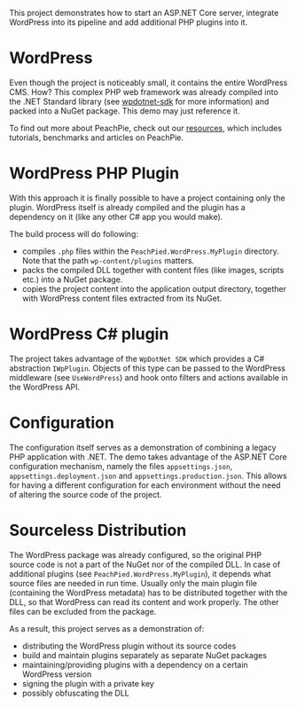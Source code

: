 This project demonstrates how to start an ASP.NET Core server, integrate WordPress into its pipeline and add additional PHP plugins into it.

# WordPress

Even though the project is noticeably small, it contains the entire WordPress CMS. How? This complex PHP web framework was already compiled into the .NET Standard library (see [wpdotnet-sdk](https://github.com/iolevel/wpdotnet-sdk) for more information) and packed into a NuGet package. This demo may just reference it.

To find out more about PeachPie, check out our [resources](https://www.peachpie.io/resources), which includes tutorials, benchmarks and articles on PeachPie.

# WordPress PHP Plugin

With this approach it is finally possible to have a project containing only the plugin. WordPress itself is already compiled and the plugin has a dependency on it (like any other C# app you would make).

The build process will do following:
- compiles `.php` files within the `PeachPied.WordPress.MyPlugin` directory. Note that the path `wp-content/plugins` matters.
- packs the compiled DLL together with content files (like images, scripts etc.) into a NuGet package.
- copies the project content into the application output directory, together with WordPress content files extracted from its NuGet.

# WordPress C# plugin

The project takes advantage of the `WpDotNet SDK` which provides a C# abstraction `IWpPlugin`. Objects of this type can be passed to the WordPress middleware (see `UseWordPress`) and hook onto filters and actions available in the WordPress API.

# Configuration

The configuration itself serves as a demonstration of combining a legacy PHP application with .NET. The demo takes advantage of the ASP.NET Core configuration mechanism, namely the files `appsettings.json`, `appsettings.deployment.json` and `appsettings.production.json`. This allows for having a different configuration for each environment without the need of altering the source code of the project.

# Sourceless Distribution

The WordPress package was already configured, so the original PHP source code is not a part of the NuGet nor of the compiled DLL. In case of additional plugins (see `PeachPied.WordPress.MyPlugin`), it depends what source files are needed in run time. Usually only the main plugin file (containing the WordPress metadata) has to be distributed together with the DLL, so that WordPress can read its content and work properly. The other files can be excluded from the package.

As a result, this project serves as a demonstration of:
- distributing the WordPress plugin without its source codes
- build and maintain plugins separately as separate NuGet packages
- maintaining/providing plugins with a dependency on a certain WordPress version
- signing the plugin with a private key
- possibly obfuscating the DLL

